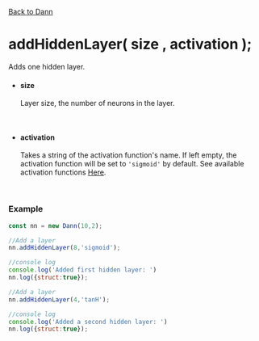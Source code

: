 [Back to Dann](https://github.com/matiasvlevi/Dann/wiki/Dann-Object)

# addHiddenLayer( size , activation );
Adds one hidden layer.

- #### size <br/>
    Layer size, the number of neurons in the layer.

<br/>

- #### activation <br/>
    Takes a string of the activation function's name. If left empty, the activation function will be set to ``'sigmoid'`` by default. See available activation functions [Here](https://github.com/matiasvlevi/Dann/wiki/Activation-functions).

<br/>

### Example

```js
const nn = new Dann(10,2);

//Add a layer
nn.addHiddenLayer(8,'sigmoid');

//console log
console.log('Added first hidden layer: ')
nn.log({struct:true});

//Add a layer
nn.addHiddenLayer(4,'tanH');

//console log
console.log('Added a second hidden layer: ')
nn.log({struct:true});
```
